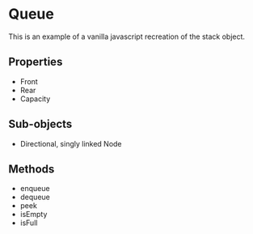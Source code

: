 # Queue

This is an example of a vanilla javascript recreation of the stack object.

## Properties

- Front
- Rear
- Capacity

## Sub-objects

- Directional, singly linked Node

## Methods

- enqueue
- dequeue
- peek
- isEmpty
- isFull